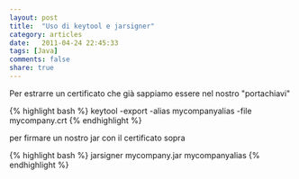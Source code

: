 ```yaml
---
layout: post
title:  "Uso di keytool e jarsigner"
category: articles
date:   2011-04-24 22:45:33
tags: [Java]
comments: false
share: true
---
```



Per estrarre un certificato che già sappiamo essere nel nostro "portachiavi"

{% highlight bash %} 
keytool -export -alias mycompanyalias -file mycompany.crt
{% endhighlight %}


per firmare un nostro jar con il certificato sopra


{% highlight bash %} 
jarsigner mycompany.jar mycompanyalias
{% endhighlight %}
